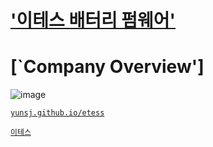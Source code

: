 # ['이테스 배터리 펌웨어'](https://yunsj.github.io/etess)

# [`Company Overview']
![image](https://github.com/yunsj/yunsj.github.io/assets/34021378/48a07374-b082-4c13-9f8e-5b4a25306773)

[`yunsj.github.io/etess`](https://yunsj.github.io/etess)

[`이테스`](https://www.e-tess.com/)
